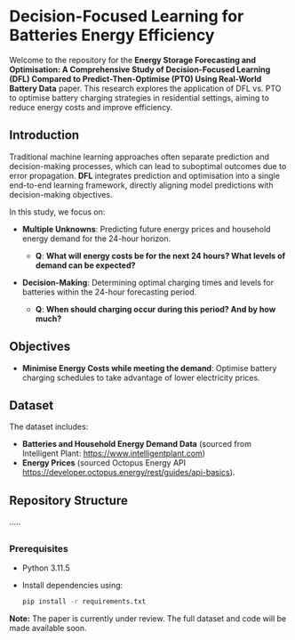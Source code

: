 # Decision-Focused Learning for Batteries Energy Efficiency

Welcome to the repository for the **Energy Storage Forecasting and Optimisation: A Comprehensive Study of Decision-Focused Learning (DFL) Compared to Predict-Then-Optimise (PTO) Using Real-World Battery Data** paper. This research explores the application of DFL vs. PTO to optimise battery charging strategies in residential settings, aiming to reduce energy costs and improve efficiency.



## Introduction

Traditional machine learning approaches often separate prediction and decision-making processes, which can lead to suboptimal outcomes due to error propagation. **DFL** integrates prediction and optimisation into a single end-to-end learning framework, directly aligning model predictions with decision-making objectives.

In this study, we focus on:

- **Multiple Unknowns**: Predicting future energy prices and household energy demand for the 24-hour horizon.
  - **Q**: **What will energy costs be for the next 24 hours? What levels of demand can be expected?**

- **Decision-Making**: Determining optimal charging times and levels for batteries within the 24-hour forecasting period.
  - **Q**: **When should charging occur during this period? And by how much?**


## Objectives
- **Minimise Energy Costs while meeting the demand**: Optimise battery charging schedules to take advantage of lower electricity prices.


## Dataset
The dataset includes:

- **Batteries and Household Energy Demand Data** (sourced from Intelligent Plant: https://www.intelligentplant.com)
- **Energy Prices** (sourced Octopus Energy API https://developer.octopus.energy/rest/guides/api-basics).

## Repository Structure

.....

##

### Prerequisites

- Python 3.11.5
- Install dependencies using:

  ```bash
  pip install -r requirements.txt
  
  
 **Note:** The paper is currently under review. The full dataset and code will be made available soon.

